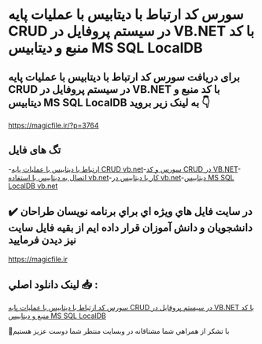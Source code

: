 # سورس کد ارتباط با دیتابیس با عملیات پایه CRUD در سیستم پروفایل در VB.NET با کد منبع و دیتابیس MS SQL LocalDB

## برای دریافت سورس کد ارتباط با دیتابیس با عملیات پایه CRUD در سیستم پروفایل در VB.NET با کد منبع و دیتابیس MS SQL LocalDB به لینک زیر بروید 👇

https://magicfile.ir/?p=3764

## تگ های فایل

-[ارتباط با دیتابیس با عملیات پایه CRUD vb.net](https://magicfile.ir/product/%d8%a7%d8%b1%d8%aa%d8%a8%d8%a7%d8%b7-%d8%af%db%8c%d8%aa%d8%a7%d8%a8%db%8c%d8%b3-%d8%a8%d8%a7-%d8%b9%d9%85%d9%84%db%8c%d8%a7%d8%aa-%d9%be%d8%a7%db%8c%d9%87-crud-vb-net/)-[سورس و کد CRUD در VB.NET](https://magicfile.ir/product/%d8%a7%d8%b1%d8%aa%d8%a8%d8%a7%d8%b7-%d8%af%db%8c%d8%aa%d8%a7%d8%a8%db%8c%d8%b3-%d8%a8%d8%a7-%d8%b9%d9%85%d9%84%db%8c%d8%a7%d8%aa-%d9%be%d8%a7%db%8c%d9%87-crud-vb-net/)-[اتصال به دیتابیس با استفاده vb.net](https://magicfile.ir/product/%d8%a7%d8%b1%d8%aa%d8%a8%d8%a7%d8%b7-%d8%af%db%8c%d8%aa%d8%a7%d8%a8%db%8c%d8%b3-%d8%a8%d8%a7-%d8%b9%d9%85%d9%84%db%8c%d8%a7%d8%aa-%d9%be%d8%a7%db%8c%d9%87-crud-vb-net/)-[کار با دیتابیس در vb.net](https://magicfile.ir/product/%d8%a7%d8%b1%d8%aa%d8%a8%d8%a7%d8%b7-%d8%af%db%8c%d8%aa%d8%a7%d8%a8%db%8c%d8%b3-%d8%a8%d8%a7-%d8%b9%d9%85%d9%84%db%8c%d8%a7%d8%aa-%d9%be%d8%a7%db%8c%d9%87-crud-vb-net/)-[دیتابیس MS SQL LocalDB vb.net](https://magicfile.ir/product/%d8%a7%d8%b1%d8%aa%d8%a8%d8%a7%d8%b7-%d8%af%db%8c%d8%aa%d8%a7%d8%a8%db%8c%d8%b3-%d8%a8%d8%a7-%d8%b9%d9%85%d9%84%db%8c%d8%a7%d8%aa-%d9%be%d8%a7%db%8c%d9%87-crud-vb-net/)

## ✔️ در سايت فايل هاي ويژه اي براي برنامه نويسان طراحان دانشجويان و دانش آموزان قرار داده ايم از بقيه فايل سايت نيز ديدن فرماييد

https://magicfile.ir


## لينک دانلود اصلي 📥 :

[سورس کد ارتباط با دیتابیس با عملیات پایه CRUD در سیستم پروفایل در VB.NET با کد منبع و دیتابیس MS SQL LocalDB](https://magicfile.ir/product/%d8%a7%d8%b1%d8%aa%d8%a8%d8%a7%d8%b7-%d8%af%db%8c%d8%aa%d8%a7%d8%a8%db%8c%d8%b3-%d8%a8%d8%a7-%d8%b9%d9%85%d9%84%db%8c%d8%a7%d8%aa-%d9%be%d8%a7%db%8c%d9%87-crud-vb-net/) 


🙏با تشکر از همراهي شما مشتاقانه در وبسایت منتظر شما دوست عزیز هستیم

